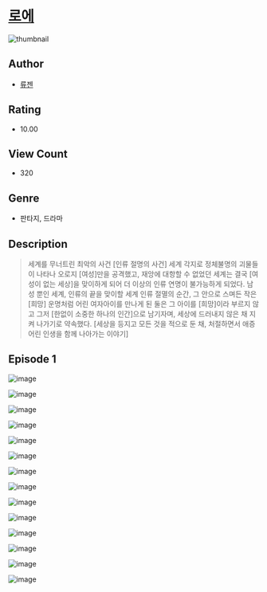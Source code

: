 # [로에](https://comic.naver.com/challenge/list?titleId=810230)
![thumbnail](https://image-comic.pstatic.net/user_contents_data/challenge_comic/2023/05/23/357808/upload_4123105061014693425_480x623.jpeg)

## Author
- [류젠](https://comic.naver.com/artistTitle?id=357808)

## Rating
- 10.00

## View Count
- 320

## Genre
- 판타지, 드라마

## Description
> 세계를 무너트린 최악의 사건 [인류 절명의 사건] 세계 각지로 정체불명의 괴물들이 나타나 오로지 [여성]만을 공격했고, 재앙에 대항할 수 없었던 세계는 결국 [여성이 없는 세상]을 맞이하게 되어 더 이상의 인류 연명이 불가능하게 되었다. 남성 뿐인 세계, 인류의 끝을 맞이할 세계 인류 절멸의 순간, 그 안으로 스며든 작은 [희망] 운명처럼 어린 여자아이를 만나게 된 둘은 그 아이를 [희망]이라 부르지 않고 그저 [한없이 소중한 하나의 인간]으로 남기자며, 세상에 드러내지 않은 채 지켜 나가기로 약속했다. [세상을 등지고 모든 것을 적으로 둔 채, 처절하면서 애증 어린 인생을 함께 나아가는 이야기]


## Episode 1
![image](https://image-comic.pstatic.net/user_contents_data/challenge_comic/2023/05/25/357808/upload_3906140634840578406.jpeg)

![image](https://image-comic.pstatic.net/user_contents_data/challenge_comic/2023/05/25/357808/upload_3702912592146281058.jpeg)

![image](https://image-comic.pstatic.net/user_contents_data/challenge_comic/2023/05/25/357808/upload_3631701420164919859.jpeg)

![image](https://image-comic.pstatic.net/user_contents_data/challenge_comic/2023/05/25/357808/upload_3906140622677239398.jpeg)

![image](https://image-comic.pstatic.net/user_contents_data/challenge_comic/2023/05/25/357808/upload_3978198430638290482.jpeg)

![image](https://image-comic.pstatic.net/user_contents_data/challenge_comic/2023/05/25/357808/upload_3545518404472550244.jpeg)

![image](https://image-comic.pstatic.net/user_contents_data/challenge_comic/2023/05/25/357808/upload_3847543456208860983.jpeg)

![image](https://image-comic.pstatic.net/user_contents_data/challenge_comic/2023/05/25/357808/upload_3763145861945178470.jpeg)

![image](https://image-comic.pstatic.net/user_contents_data/challenge_comic/2023/05/25/357808/upload_3760843463091119415.jpeg)

![image](https://image-comic.pstatic.net/user_contents_data/challenge_comic/2023/05/25/357808/upload_3977580282654057012.jpeg)

![image](https://image-comic.pstatic.net/user_contents_data/challenge_comic/2023/05/25/357808/upload_7293076257266230070.jpeg)

![image](https://image-comic.pstatic.net/user_contents_data/challenge_comic/2023/05/25/357808/upload_7234582248117383985.jpeg)

![image](https://image-comic.pstatic.net/user_contents_data/challenge_comic/2023/05/25/357808/upload_7377518930735161911.jpeg)

![image](https://image-comic.pstatic.net/user_contents_data/challenge_comic/2023/05/25/357808/upload_4050480106038190647.jpeg)
